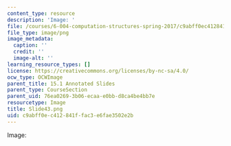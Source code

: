 ```yaml
---
content_type: resource
description: 'Image: '
file: /courses/6-004-computation-structures-spring-2017/c9abff0ec412841ffac3e6fae3502e2b_Slide43.png
file_type: image/png
image_metadata:
  caption: ''
  credit: ''
  image-alt: ''
learning_resource_types: []
license: https://creativecommons.org/licenses/by-nc-sa/4.0/
ocw_type: OCWImage
parent_title: 15.1 Annotated Slides
parent_type: CourseSection
parent_uid: 76ea0269-3b06-ecaa-e0bb-d8ca4be4bb7e
resourcetype: Image
title: Slide43.png
uid: c9abff0e-c412-841f-fac3-e6fae3502e2b
---
```

Image: 